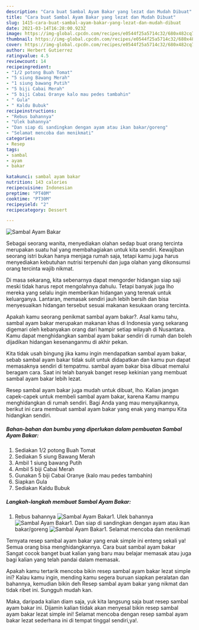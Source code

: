 ```yaml
---
description: "Cara buat Sambal Ayam Bakar yang lezat dan Mudah Dibuat"
title: "Cara buat Sambal Ayam Bakar yang lezat dan Mudah Dibuat"
slug: 1415-cara-buat-sambal-ayam-bakar-yang-lezat-dan-mudah-dibuat
date: 2021-03-14T16:28:00.923Z
image: https://img-global.cpcdn.com/recipes/e0544f25a5714c32/680x482cq70/sambal-ayam-bakar-foto-resep-utama.jpg
thumbnail: https://img-global.cpcdn.com/recipes/e0544f25a5714c32/680x482cq70/sambal-ayam-bakar-foto-resep-utama.jpg
cover: https://img-global.cpcdn.com/recipes/e0544f25a5714c32/680x482cq70/sambal-ayam-bakar-foto-resep-utama.jpg
author: Herbert Gutierrez
ratingvalue: 4.5
reviewcount: 14
recipeingredient:
- "1/2 potong Buah Tomat"
- "5 siung Bawang Merah"
- "1 siung bawang Putih"
- "5 biji Cabai Merah"
- "5 biji Cabai Oranye kalo mau pedes tambahin"
- " Gula"
- " Kaldu Bubuk"
recipeinstructions:
- "Rebus bahannya"
- "Ulek bahannya"
- "Dan siap di sandingkan dengan ayam atau ikan bakar/goreng"
- "Selamat mencoba dan menikmati"
categories:
- Resep
tags:
- sambal
- ayam
- bakar

katakunci: sambal ayam bakar 
nutrition: 143 calories
recipecuisine: Indonesian
preptime: "PT40M"
cooktime: "PT30M"
recipeyield: "2"
recipecategory: Dessert

---
```



![Sambal Ayam Bakar](https://img-global.cpcdn.com/recipes/e0544f25a5714c32/680x482cq70/sambal-ayam-bakar-foto-resep-utama.jpg)

Sebagai seorang wanita, menyediakan olahan sedap buat orang tercinta merupakan suatu hal yang membahagiakan untuk kita sendiri. Kewajiban seorang istri bukan hanya menjaga rumah saja, tetapi kamu juga harus menyediakan kebutuhan nutrisi terpenuhi dan juga olahan yang dikonsumsi orang tercinta wajib nikmat.

Di masa  sekarang, kita sebenarnya dapat mengorder hidangan siap saji meski tidak harus repot mengolahnya dahulu. Tetapi banyak juga lho mereka yang selalu ingin memberikan hidangan yang terenak untuk keluarganya. Lantaran, memasak sendiri jauh lebih bersih dan bisa menyesuaikan hidangan tersebut sesuai makanan kesukaan orang tercinta. 



Apakah kamu seorang penikmat sambal ayam bakar?. Asal kamu tahu, sambal ayam bakar merupakan makanan khas di Indonesia yang sekarang digemari oleh kebanyakan orang dari hampir setiap wilayah di Nusantara. Kamu dapat menghidangkan sambal ayam bakar sendiri di rumah dan boleh dijadikan hidangan kesenanganmu di akhir pekan.

Kita tidak usah bingung jika kamu ingin mendapatkan sambal ayam bakar, sebab sambal ayam bakar tidak sulit untuk didapatkan dan kamu pun dapat memasaknya sendiri di tempatmu. sambal ayam bakar bisa dibuat memalui beragam cara. Saat ini telah banyak banget resep kekinian yang membuat sambal ayam bakar lebih lezat.

Resep sambal ayam bakar juga mudah untuk dibuat, lho. Kalian jangan capek-capek untuk membeli sambal ayam bakar, karena Kamu mampu menghidangkan di rumah sendiri. Bagi Anda yang mau menyajikannya, berikut ini cara membuat sambal ayam bakar yang enak yang mampu Kita hidangkan sendiri.

<!--inarticleads1-->

##### Bahan-bahan dan bumbu yang diperlukan dalam pembuatan Sambal Ayam Bakar:

1. Sediakan 1/2 potong Buah Tomat
1. Sediakan 5 siung Bawang Merah
1. Ambil 1 siung bawang Putih
1. Ambil 5 biji Cabai Merah
1. Gunakan 5 biji Cabai Oranye (kalo mau pedes tambahin)
1. Siapkan  Gula
1. Sediakan  Kaldu Bubuk




<!--inarticleads2-->

##### Langkah-langkah membuat Sambal Ayam Bakar:

1. Rebus bahannya
<img src="https://img-global.cpcdn.com/steps/97190fe513407533/160x128cq70/sambal-ayam-bakar-langkah-memasak-1-foto.jpg" alt="Sambal Ayam Bakar">1. Ulek bahannya
<img src="https://img-global.cpcdn.com/steps/134e6cdd7e791421/160x128cq70/sambal-ayam-bakar-langkah-memasak-2-foto.jpg" alt="Sambal Ayam Bakar">1. Dan siap di sandingkan dengan ayam atau ikan bakar/goreng
<img src="https://img-global.cpcdn.com/steps/da4dda768fc1e78f/160x128cq70/sambal-ayam-bakar-langkah-memasak-3-foto.jpg" alt="Sambal Ayam Bakar">1. Selamat mencoba dan menikmati




Ternyata resep sambal ayam bakar yang enak simple ini enteng sekali ya! Semua orang bisa menghidangkannya. Cara buat sambal ayam bakar Sangat cocok banget buat kalian yang baru mau belajar memasak atau juga bagi kalian yang telah pandai dalam memasak.

Apakah kamu tertarik mencoba bikin resep sambal ayam bakar lezat simple ini? Kalau kamu ingin, mending kamu segera buruan siapkan peralatan dan bahannya, kemudian bikin deh Resep sambal ayam bakar yang nikmat dan tidak ribet ini. Sungguh mudah kan. 

Maka, daripada kalian diam saja, yuk kita langsung saja buat resep sambal ayam bakar ini. Dijamin kalian tiidak akan menyesal bikin resep sambal ayam bakar lezat simple ini! Selamat mencoba dengan resep sambal ayam bakar lezat sederhana ini di tempat tinggal sendiri,ya!.

